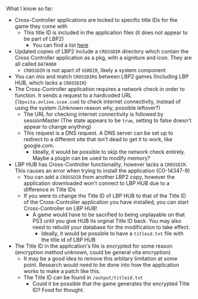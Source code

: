 What I know so far:

- Cross-Controller applications are locked to specific title IDs for the game they come with
  - This title ID is included in the application files (it does not appear to be part of LBP2)
    - You can find a list [here](https://github.com/vilijur/lbpcc-research/tree/main/TitleIDs)
- Updated copies of LBP2 include a `CROSSDIR` directory which contain the Cross Controller application as a pkg, with a signiture and icon. They are all called `DATA000`
  - `CROSSDIR` is not apart of `USRDIR`, likely a system component
- You can mix and match `CROSSDIR`s between LBP2 games (Including LBP HUB, which lacks a `CROSSDIR`)
- The Cross-Controller application requires a network check in order to function. It sends a request to a hardcoded URL (`lbpvita.online.scee.com`) to check internet connectivity, instead of using the system (Unknown reason why, possible leftover?)
  - The URL for checking internet connectivity is followed by sessionMaster (The state appears to be `true`, setting to false doesn't appear to change anything)
  - This request is a DNS request. A DNS server can be set up to redirect to a different site that isn't dead to get it to work, like google.com.
    - Ideally, it would be possible to skip the network check entirely. Maybe a plugin can be used to modify memory?
- LBP HUB has Cross-Controller functionality, however lacks a `CROSSDIR`. This causes an error when trying to install the application (C0-14347-9)
  - You can add a `CROSSDIR` from another LBP2 copy, however the application downloaded won't connect to LBP HUB due to a difference in Title IDs
  - If you were to change the Title ID of LBP HUB to that of the Title ID of the Cross-Controller application you have installed, you can start Cross-Controller on LBP HUB!
    - A game would have to be sacrified to being unplayable on that PS3 until you give HUB its orginal Title ID back. You may also need to rebuild your database for the modification to take effect.
      - Ideally, it would be possible to have a `titleid.txt` file with the title id of LBP HUB
- The Title ID in the application's file is encrypted for some reason (encryption method unknown, could be general vita encryption)
  - It may be a good idea to remove this arbitary limitation at some point. Research would need to be done into how the application works to make a patch like this.
  - The Title ID can be found in `/output/titleid.txt`
    - Could it be possible that the game generates the encrypted Title ID? Food for thought.
